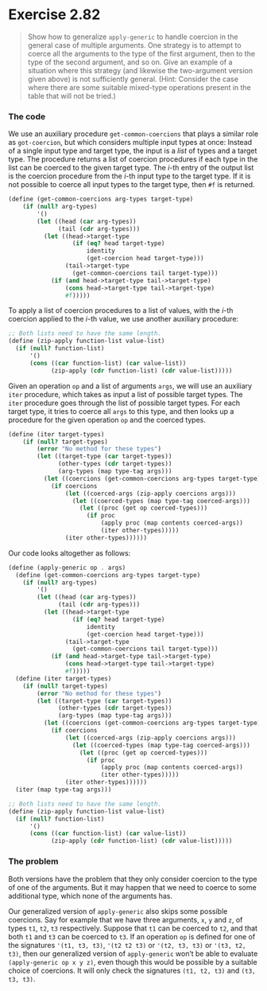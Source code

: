 # Exercise 2.82

> Show how to generalize `apply-generic` to handle coercion in the general case of multiple arguments.
> One strategy is to attempt to coerce all the arguments to the type of the first argument, then to the type of the second argument, and so on.
> Give an example of a situation where this strategy (and likewise the two-argument version given above) is not sufficiently general.
> (Hint: Consider the case where there are some suitable mixed-type operations present in the table that will not be tried.)



### The code

We use an auxiliary procedure `get-common-coercions` that plays a similar role as `got-coercion`, but which considers multiple input types at once:
Instead of a single input type and target type, the input is a _list_ of types and a target type.
The procedure returns a list of coercion procedures if each type in the list can be coerced to the given target type.
The _i_-th entry of the output list is the coercion procedure from the _i_-th input type to the target type.
If it is not possible to coerce all input types to the target type, then `#f` is returned.
```scheme
(define (get-common-coercions arg-types target-type)
    (if (null? arg-types)
        '()
        (let ((head (car arg-types))
              (tail (cdr arg-types)))
          (let ((head->target-type
                  (if (eq? head target-type)
                      identity
                      (get-coercion head target-type)))
                (tail->target-type
                  (get-common-coercions tail target-type)))
            (if (and head->target-type tail->target-type)
                (cons head->target-type tail->target-type)
                #f)))))
```
To apply a list of coercion procedures to a list of values, with the _i_-th coercion applied to the _i_-th value, we use another auxiliary procedure:
```scheme
;; Both lists need to have the same length.
(define (zip-apply function-list value-list)
  (if (null? function-list)
      '()
      (cons ((car function-list) (car value-list))
            (zip-apply (cdr function-list) (cdr value-list)))))
```
Given an operation `op` and a list of arguments `args`, we will use an auxiliary `iter` procedure, which takes as input a list of possible target types.
The `iter` procedure goes through the list of possible target types.
For each target type, it tries to coerce all `args` to this type, and then looks up a procedure for the given operation `op` and the coerced types.
```scheme
(define (iter target-types)
    (if (null? target-types)
        (error "No method for these types")
        (let ((target-type (car target-types))
              (other-types (cdr target-types))
              (arg-types (map type-tag args)))
          (let ((coercions (get-common-coercions arg-types target-type)))
            (if coercions
                (let ((coerced-args (zip-apply coercions args)))
                  (let ((coerced-types (map type-tag coerced-args)))
                    (let ((proc (get op coerced-types)))
                      (if proc
                          (apply proc (map contents coerced-args))
                          (iter other-types)))))
                (iter other-types))))))
```

Our code looks altogether as follows:
```scheme
(define (apply-generic op . args)
  (define (get-common-coercions arg-types target-type)
    (if (null? arg-types)
        '()
        (let ((head (car arg-types))
              (tail (cdr arg-types)))
          (let ((head->target-type
                  (if (eq? head target-type)
                      identity
                      (get-coercion head target-type)))
                (tail->target-type
                  (get-common-coercions tail target-type)))
            (if (and head->target-type tail->target-type)
                (cons head->target-type tail->target-type)
                #f)))))
  (define (iter target-types)
    (if (null? target-types)
        (error "No method for these types")
        (let ((target-type (car target-types))
              (other-types (cdr target-types))
              (arg-types (map type-tag args)))
          (let ((coercions (get-common-coercions arg-types target-type)))
            (if coercions
                (let ((coerced-args (zip-apply coercions args)))
                  (let ((coerced-types (map type-tag coerced-args)))
                    (let ((proc (get op coerced-types)))
                      (if proc
                          (apply proc (map contents coerced-args))
                          (iter other-types)))))
                (iter other-types))))))
  (iter (map type-tag args)))

;; Both lists need to have the same length.
(define (zip-apply function-list value-list)
  (if (null? function-list)
      '()
      (cons ((car function-list) (car value-list))
            (zip-apply (cdr function-list) (cdr value-list)))))
```



### The problem

Both versions have the problem that they only consider coercion to the type of one of the arguments.
But it may happen that we need to coerce to some additional type, which none of the arguments has.

Our generalized version of `apply-generic` also skips some possible coercions.
Say for example that we have three arguments, `x`, `y` and `z`, of types `t1`, `t2`, `t3` respectively.
Suppose that `t1` can be coerced to `t2`, and that both `t1` and `t3` can be coerced to `t3`.
If an operation `op` is defined for one of the signatures `'(t1, t3, t3)`, `'(t2 t2 t3)` or `'(t2, t3, t3)` or `'(t3, t2, t3)`, then our generalized version of `apply-generic` won’t be able to evaluate `(apply-generic op x y z)`, even though this would be possible by a suitable choice of coercions.
It will only check the signatures `(t1, t2, t3)` and `(t3, t3, t3)`.
